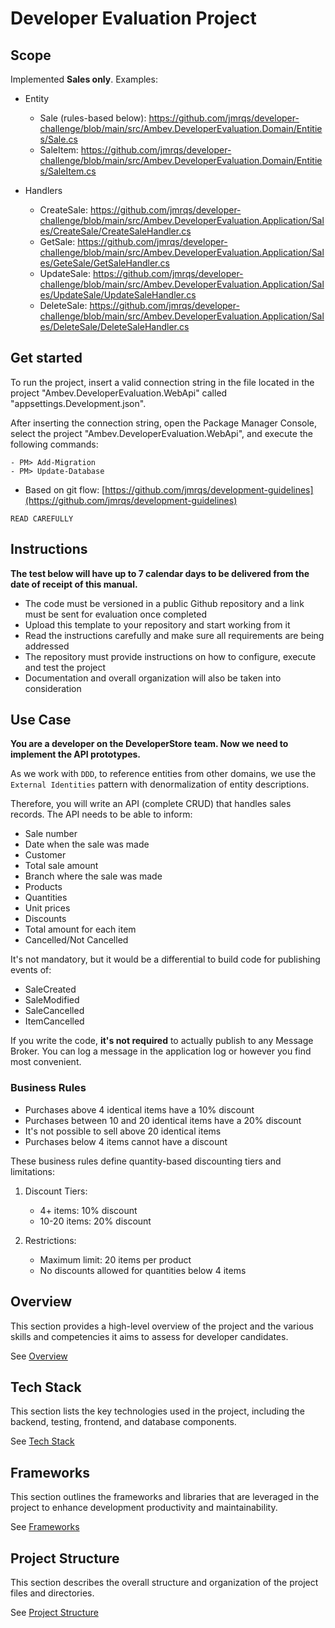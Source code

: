 # Developer Evaluation Project

## Scope

Implemented **Sales only**. Examples:

- Entity
  - Sale (rules-based below): https://github.com/jmrqs/developer-challenge/blob/main/src/Ambev.DeveloperEvaluation.Domain/Entities/Sale.cs
  - SaleItem: https://github.com/jmrqs/developer-challenge/blob/main/src/Ambev.DeveloperEvaluation.Domain/Entities/SaleItem.cs

- Handlers
  - CreateSale: https://github.com/jmrqs/developer-challenge/blob/main/src/Ambev.DeveloperEvaluation.Application/Sales/CreateSale/CreateSaleHandler.cs
  - GetSale: https://github.com/jmrqs/developer-challenge/blob/main/src/Ambev.DeveloperEvaluation.Application/Sales/GeteSale/GetSaleHandler.cs
  - UpdateSale: https://github.com/jmrqs/developer-challenge/blob/main/src/Ambev.DeveloperEvaluation.Application/Sales/UpdateSale/UpdateSaleHandler.cs
  - DeleteSale: https://github.com/jmrqs/developer-challenge/blob/main/src/Ambev.DeveloperEvaluation.Application/Sales/DeleteSale/DeleteSaleHandler.cs



## Get started

To run the project, insert a valid connection string in the file located in the project "Ambev.DeveloperEvaluation.WebApi" called "appsettings.Development.json".

After inserting the connection string, open the Package Manager Console, select the project "Ambev.DeveloperEvaluation.WebApi", and execute the following commands:
```
- PM> Add-Migration
- PM> Update-Database
```

* Based on git flow: [https://github.com/jmrqs/development-guidelines](https://github.com/jmrqs/development-guidelines)

`READ CAREFULLY`

## Instructions
**The test below will have up to 7 calendar days to be delivered from the date of receipt of this manual.**

- The code must be versioned in a public Github repository and a link must be sent for evaluation once completed
- Upload this template to your repository and start working from it
- Read the instructions carefully and make sure all requirements are being addressed
- The repository must provide instructions on how to configure, execute and test the project
- Documentation and overall organization will also be taken into consideration

## Use Case
**You are a developer on the DeveloperStore team. Now we need to implement the API prototypes.**

As we work with `DDD`, to reference entities from other domains, we use the `External Identities` pattern with denormalization of entity descriptions.

Therefore, you will write an API (complete CRUD) that handles sales records. The API needs to be able to inform:

* Sale number
* Date when the sale was made
* Customer
* Total sale amount
* Branch where the sale was made
* Products
* Quantities
* Unit prices
* Discounts
* Total amount for each item
* Cancelled/Not Cancelled

It's not mandatory, but it would be a differential to build code for publishing events of:
* SaleCreated
* SaleModified
* SaleCancelled
* ItemCancelled

If you write the code, **it's not required** to actually publish to any Message Broker. You can log a message in the application log or however you find most convenient.

### Business Rules

* Purchases above 4 identical items have a 10% discount
* Purchases between 10 and 20 identical items have a 20% discount
* It's not possible to sell above 20 identical items
* Purchases below 4 items cannot have a discount

These business rules define quantity-based discounting tiers and limitations:

1. Discount Tiers:
   - 4+ items: 10% discount
   - 10-20 items: 20% discount

2. Restrictions:
   - Maximum limit: 20 items per product
   - No discounts allowed for quantities below 4 items

## Overview
This section provides a high-level overview of the project and the various skills and competencies it aims to assess for developer candidates. 

See [Overview](/.doc/overview.md)

## Tech Stack
This section lists the key technologies used in the project, including the backend, testing, frontend, and database components. 

See [Tech Stack](/.doc/tech-stack.md)

## Frameworks
This section outlines the frameworks and libraries that are leveraged in the project to enhance development productivity and maintainability. 

See [Frameworks](/.doc/frameworks.md)

<!-- 
## API Structure
This section includes links to the detailed documentation for the different API resources:
- [API General](./docs/general-api.md)
- [Products API](/.doc/products-api.md)
- [Carts API](/.doc/carts-api.md)
- [Users API](/.doc/users-api.md)
- [Auth API](/.doc/auth-api.md)
-->

## Project Structure
This section describes the overall structure and organization of the project files and directories. 

See [Project Structure](/.doc/project-structure.md)